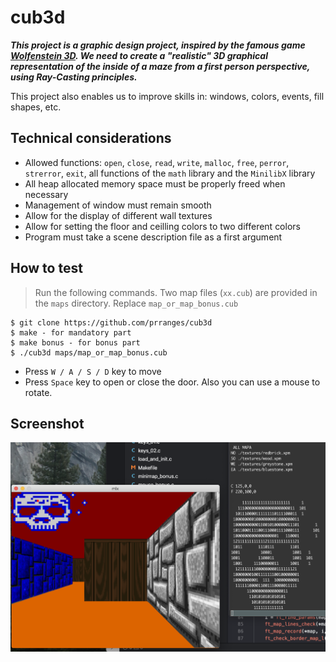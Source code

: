 # cub3d
***This project is a graphic design project, inspired by the famous game [Wolfenstein 3D](http://users.atw.hu/wolf3d/). We need to create a "realistic" 3D graphical representation of the inside of a maze from a first person perspective, using Ray-Casting principles.***

This project also enables us to improve skills in: windows, colors, events, fill shapes, etc.

## Technical considerations

- Allowed functions: ```open```, ```close```, ```read```, ```write```, ```malloc```, ```free```, ```perror```, ```strerror```, ```exit```, all functions of the ```math``` library and the ```MinilibX``` library
- All heap allocated memory space must be properly freed when necessary
- Management of window must remain smooth
- Allow for the display of different wall textures
- Allow for setting the floor and ceilling colors to two different colors
- Program must take a scene description file as a first argument

## How to test

> Run the following commands. Two map files (```xx.cub```) are provided in the ```maps``` directory. Replace ```map_or_map_bonus.cub```

```shell
$ git clone https://github.com/prranges/cub3d
$ make - for mandatory part
$ make bonus - for bonus part
$ ./cub3d maps/map_or_map_bonus.cub
```

- Press ```W / A / S / D``` key to move
- Press ```Space``` key to open or close the door. Also you can use a mouse to rotate.

## Screenshot

![cub3d](https://raw.githubusercontent.com/prranges/readme_files/main/cub3d_01.png "cub3d")
